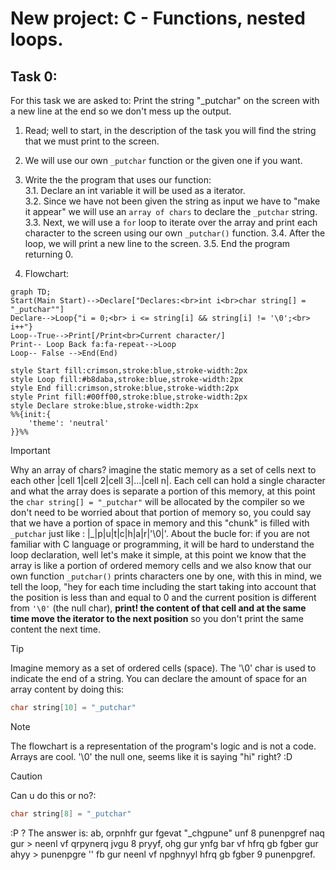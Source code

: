 # New project: C - Functions, nested loops.

## Task 0:
For this task we are asked to: Print the string "_putchar" on the screen with
a new line at the end so we don't mess up the output.

1. Read; well  to start, in the description of the task you will find the string that
we must print to the screen.

2. We will use our own `_putchar` function or the given one if you want.
3. Write the the program that uses our function:<br>
        3.1. Declare an int variable it will be used as a iterator.<br>
        3.2. Since we have not been given the string as input we have to "make it
        appear" we will use an `array of chars` to declare the `_putchar` string.<br>
        3.3. Next, we will use a `for` loop to iterate over the array and print each
        character to the screen using our own `_putchar()` function.
        3.4. After the loop, we will print a new line to the screen.
        3.5. End the program returning 0.

4. Flowchart:
```mermaid
graph TD;
Start(Main Start)-->Declare["Declares:<br>int i<br>char string[] = "_putchar""]
Declare-->Loop{"i = 0;<br> i <= string[i] && string[i] != '\0';<br> i++"}
Loop--True-->Print[/Print<br>Current character/]
Print-- Loop Back fa:fa-repeat-->Loop
Loop-- False -->End(End)

style Start fill:crimson,stroke:blue,stroke-width:2px
style Loop fill:#b8daba,stroke:blue,stroke-width:2px
style End fill:crimson,stroke:blue,stroke-width:2px
style Print fill:#00ff00,stroke:blue,stroke-width:2px
style Declare stroke:blue,stroke-width:2px
%%{init:{
    'theme': 'neutral'
}}%%
```

> [!IMPORTANT]
> Why an array of chars? imagine the static memory as a set of cells next to
> each other |cell 1|cell 2|cell 3|...|cell n|.
> Each cell can hold a single character and what the array does
> is separate a portion of this memory, at this point the `char string[] = "_putchar"`
> will be allocated by the compiler so we don't need to be worried about that
> portion of memory so, you could say that we have a portion of space in memory
> and this "chunk" is filled with `_putchar` just like : |_|p|u|t|c|h|a|r|'\0|'.
> About the bucle for: if you are not familiar with C language or programming,
> it will be hard to understand the loop declaration, well let's make it simple,
> at this point we know that the array is like a portion of ordered memory cells
> and we also know that our own function `_putchar()` prints characters one by
> one, with this in mind, we tell the loop, "hey for each time including the start
> taking into account that the position is less than and equal to 0 and the
> current position is different from `'\0'` (the null char), **print! the content
> of that cell and at the same time move the iterator to the next position** so
> you don't print the same content the next time.

> [!TIP]
> Imagine memory as a set of ordered cells (space).
> The '\0' char is used to indicate the end of a string.
> You can declare the amount of space for an array content by doing this:
> ```c
> char string[10] = "_putchar"
>```

> [!NOTE]
> The flowchart is a representation of the program's logic and is not a code.
> Arrays are cool.
> '\0' the null one, seems like it is saying "hi" right? :D

> [!CAUTION]
> Can u do this or no?:
> ```c
> char string[8] = "_putchar"
>```
> :P ?
> The answer is: ab, orpnhfr gur fgevat "_chgpune" unf 8 punenpgref naq gur >
> neenl vf qrpynerq jvgu 8 pryyf, ohg gur ynfg bar vf hfrq gb fgber gur ahyy >
> punenpgre '' fb gur neenl vf npghnyyl hfrq gb fgber 9 punenpgref.

